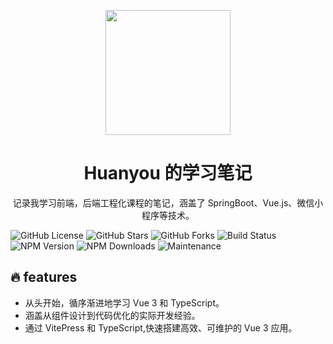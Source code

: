 <p align="center">
<img src="https://hyzhu-oss.oss-cn-hangzhou.aliyuncs.com/md/202410102235230.png" style="width:200px;" />
</p>
<h1 align="center">Huanyou 的学习笔记</h1>
<p align="center">
记录我学习前端，后端工程化课程的笔记，涵盖了 SpringBoot、Vue.js、微信小程序等技术。
</p>

<p>
<!-- 后面可以加入 ?color=red 这样的参数改变徽章颜色，默认为绿色 -->

![GitHub License](https://img.shields.io/github/license/junwanzhao/my-docs)
![GitHub Stars](https://img.shields.io/github/stars/junwanzhao/my-docs)
![GitHub Forks](https://img.shields.io/github/forks/junwanzhao/my-docs)
![Build Status](https://img.shields.io/github/workflow/status/junwanzhao/my-docs/CI)
![NPM Version](https://img.shields.io/npm/v/vue)
![NPM Downloads](https://img.shields.io/npm/dw/vue)
![Maintenance](https://img.shields.io/maintenance/yes/2024)

</p>

## 🔥 features

- 从头开始，循序渐进地学习 Vue 3 和 TypeScript。
- 涵盖从组件设计到代码优化的实际开发经验。
- 通过 VitePress 和 TypeScript,快速搭建高效、可维护的 Vue 3 应用。
